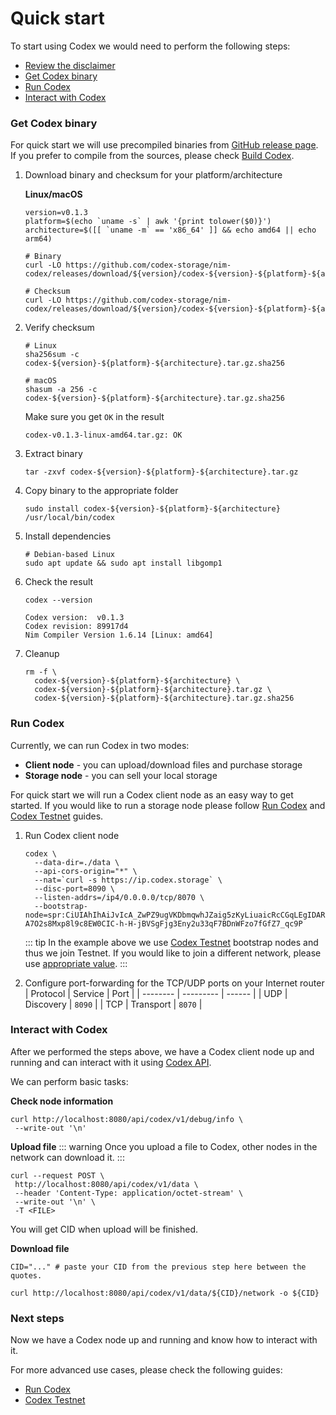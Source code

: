 # Quick start

 To start using Codex we would need to perform the following steps:
 - [Review the disclaimer](/codex/disclaimer)
 - [Get Codex binary](#get-codex-binary)
 - [Run Codex](#run-codex)
 - [Interact with Codex](#interact-with-codex)

### Get Codex binary

 For quick start we will use precompiled binaries from [GitHub release page](https://github.com/codex-storage/nim-codex/releases). If you prefer to compile from the sources, please check [Build Codex](/learn/build).

 1. Download binary and checksum for your platform/architecture

    **Linux/macOS**
    ```shell
    version=v0.1.3
    platform=$(echo `uname -s` | awk '{print tolower($0)}')
    architecture=$([[ `uname -m` == 'x86_64' ]] && echo amd64 || echo arm64)

    # Binary
    curl -LO https://github.com/codex-storage/nim-codex/releases/download/${version}/codex-${version}-${platform}-${architecture}.tar.gz

    # Checksum
    curl -LO https://github.com/codex-storage/nim-codex/releases/download/${version}/codex-${version}-${platform}-${architecture}.tar.gz.sha256
    ```

 2. Verify checksum
    ```shell
    # Linux
    sha256sum -c codex-${version}-${platform}-${architecture}.tar.gz.sha256

    # macOS
    shasum -a 256 -c codex-${version}-${platform}-${architecture}.tar.gz.sha256
    ```
    Make sure you get `OK` in the result
    ```
    codex-v0.1.3-linux-amd64.tar.gz: OK
    ```

 3. Extract binary
    ```shell
    tar -zxvf codex-${version}-${platform}-${architecture}.tar.gz
    ```

 4. Copy binary to the appropriate folder
    ```shell
    sudo install codex-${version}-${platform}-${architecture} /usr/local/bin/codex
    ```

 5. Install dependencies
    ```shell
    # Debian-based Linux
    sudo apt update && sudo apt install libgomp1
    ```

 6. Check the result
    ```shell
    codex --version
    ```
    ```shell
    Codex version:  v0.1.3
    Codex revision: 89917d4
    Nim Compiler Version 1.6.14 [Linux: amd64]
    ```

 7. Cleanup
    ```shell
    rm -f \
      codex-${version}-${platform}-${architecture} \
      codex-${version}-${platform}-${architecture}.tar.gz \
      codex-${version}-${platform}-${architecture}.tar.gz.sha256
    ```


### Run Codex

 Currently, we can run Codex in two modes:
 - **Client node** - you can upload/download files and purchase storage
 - **Storage node** - you can sell your local storage

 For quick start we will run a Codex client node as an easy way to get started. If you would like to run a storage node please follow [Run Codex](/learn/run) and [Codex Testnet](/networks/testnet) guides.

 1. Run Codex client node
    ```shell
    codex \
      --data-dir=./data \
      --api-cors-origin="*" \
      --nat=`curl -s https://ip.codex.storage` \
      --disc-port=8090 \
      --listen-addrs=/ip4/0.0.0.0/tcp/8070 \
      --bootstrap-node=spr:CiUIAhIhAiJvIcA_ZwPZ9ugVKDbmqwhJZaig5zKyLiuaicRcCGqLEgIDARo8CicAJQgCEiECIm8hwD9nA9n26BUoNuarCEllqKDnMrIuK5qJxFwIaosQ3d6esAYaCwoJBJ_f8zKRAnU6KkYwRAIgM0MvWNJL296kJ9gWvfatfmVvT-A7O2s8Mxp8l9c8EW0CIC-h-H-jBVSgFjg3Eny2u33qF7BDnWFzo7fGfZ7_qc9P
    ```
    ::: tip
    In the example above we use [Codex Testnet](/networks/testnet#bootstrap-nodes) bootstrap nodes and thus we join Testnet. If you would like to join a different network, please use [appropriate value](/networks/networks).
    :::

 2. Configure port-forwarding for the TCP/UDP ports on your Internet router
    | Protocol | Service   | Port   |
    | -------- | --------- | ------ |
    | UDP      | Discovery | `8090` |
    | TCP      | Transport | `8070` |

### Interact with Codex

 After we performed the steps above, we have a Codex client node up and running and can interact with it using [Codex API](/developers/api).

 We can perform basic tasks:

 **Check node information**
 ```shell
 curl http://localhost:8080/api/codex/v1/debug/info \
  --write-out '\n'
 ```

 **Upload file**
 ::: warning
 Once you upload a file to Codex, other nodes in the network can download it.
 :::
 ```shell
 curl --request POST \
  http://localhost:8080/api/codex/v1/data \
  --header 'Content-Type: application/octet-stream' \
  --write-out '\n' \
  -T <FILE>
 ```
 You will get CID when upload will be finished.

 **Download file**
 ```shell
 CID="..." # paste your CID from the previous step here between the quotes.
 ```
 ```shell
 curl http://localhost:8080/api/codex/v1/data/${CID}/network -o ${CID}
 ```

### Next steps

 Now we have a Codex node up and running and know how to interact with it.

 For more advanced use cases, please check the following guides:
 - [Run Codex](/learn/run)
 - [Codex Testnet](/networks/testnet)
